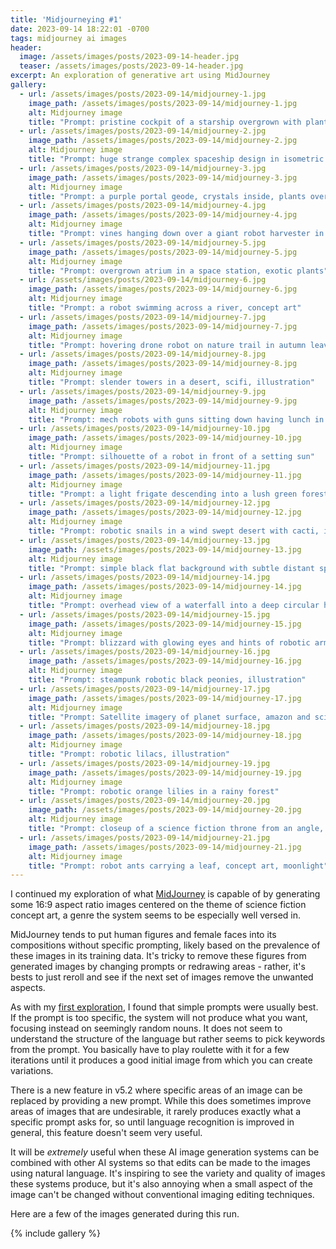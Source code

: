 ```yaml
---
title: 'Midjourneying #1'
date: 2023-09-14 18:22:01 -0700
tags: midjourney ai images
header:
  image: /assets/images/posts/2023-09-14-header.jpg
  teaser: /assets/images/posts/2023-09-14-header.jpg
excerpt: An exploration of generative art using MidJourney
gallery:
  - url: /assets/images/posts/2023-09-14/midjourney-1.jpg
    image_path: /assets/images/posts/2023-09-14/midjourney-1.jpg
    alt: Midjourney image
    title: "Prompt: pristine cockpit of a starship overgrown with plants and vines, illustration"
  - url: /assets/images/posts/2023-09-14/midjourney-2.jpg
    image_path: /assets/images/posts/2023-09-14/midjourney-2.jpg
    alt: Midjourney image
    title: "Prompt: huge strange complex spaceship design in isometric view, draftsman drawing"
  - url: /assets/images/posts/2023-09-14/midjourney-3.jpg
    image_path: /assets/images/posts/2023-09-14/midjourney-3.jpg
    alt: Midjourney image
    title: "Prompt: a purple portal geode, crystals inside, plants overgrowing outside"
  - url: /assets/images/posts/2023-09-14/midjourney-4.jpg
    image_path: /assets/images/posts/2023-09-14/midjourney-4.jpg
    alt: Midjourney image
    title: "Prompt: vines hanging down over a giant robot harvester in a forest"
  - url: /assets/images/posts/2023-09-14/midjourney-5.jpg
    image_path: /assets/images/posts/2023-09-14/midjourney-5.jpg
    alt: Midjourney image
    title: "Prompt: overgrown atrium in a space station, exotic plants"
  - url: /assets/images/posts/2023-09-14/midjourney-6.jpg
    image_path: /assets/images/posts/2023-09-14/midjourney-6.jpg
    alt: Midjourney image
    title: "Prompt: a robot swimming across a river, concept art"
  - url: /assets/images/posts/2023-09-14/midjourney-7.jpg
    image_path: /assets/images/posts/2023-09-14/midjourney-7.jpg
    alt: Midjourney image
    title: "Prompt: hovering drone robot on nature trail in autumn leaves, moody, dark, moonlight, concept art"
  - url: /assets/images/posts/2023-09-14/midjourney-8.jpg
    image_path: /assets/images/posts/2023-09-14/midjourney-8.jpg
    alt: Midjourney image
    title: "Prompt: slender towers in a desert, scifi, illustration"
  - url: /assets/images/posts/2023-09-14/midjourney-9.jpg
    image_path: /assets/images/posts/2023-09-14/midjourney-9.jpg
    alt: Midjourney image
    title: "Prompt: mech robots with guns sitting down having lunch in a crumbling city"
  - url: /assets/images/posts/2023-09-14/midjourney-10.jpg
    image_path: /assets/images/posts/2023-09-14/midjourney-10.jpg
    alt: Midjourney image
    title: "Prompt: silhouette of a robot in front of a setting sun"
  - url: /assets/images/posts/2023-09-14/midjourney-11.jpg
    image_path: /assets/images/posts/2023-09-14/midjourney-11.jpg
    alt: Midjourney image
    title: "Prompt: a light frigate descending into a lush green forest world, illustration"
  - url: /assets/images/posts/2023-09-14/midjourney-12.jpg
    image_path: /assets/images/posts/2023-09-14/midjourney-12.jpg
    alt: Midjourney image
    title: "Prompt: robotic snails in a wind swept desert with cacti, illustration"
  - url: /assets/images/posts/2023-09-14/midjourney-13.jpg
    image_path: /assets/images/posts/2023-09-14/midjourney-13.jpg
    alt: Midjourney image
    title: "Prompt: simple black flat background with subtle distant spiral galaxy, watercolor"
  - url: /assets/images/posts/2023-09-14/midjourney-14.jpg
    image_path: /assets/images/posts/2023-09-14/midjourney-14.jpg
    alt: Midjourney image
    title: "Prompt: overhead view of a waterfall into a deep circular hole in the earth, illustration"
  - url: /assets/images/posts/2023-09-14/midjourney-15.jpg
    image_path: /assets/images/posts/2023-09-14/midjourney-15.jpg
    alt: Midjourney image
    title: "Prompt: blizzard with glowing eyes and hints of robotic arms in the dark"
  - url: /assets/images/posts/2023-09-14/midjourney-16.jpg
    image_path: /assets/images/posts/2023-09-14/midjourney-16.jpg
    alt: Midjourney image
    title: "Prompt: steampunk robotic black peonies, illustration"
  - url: /assets/images/posts/2023-09-14/midjourney-17.jpg
    image_path: /assets/images/posts/2023-09-14/midjourney-17.jpg
    alt: Midjourney image
    title: "Prompt: Satellite imagery of planet surface, amazon and scifi cities"
  - url: /assets/images/posts/2023-09-14/midjourney-18.jpg
    image_path: /assets/images/posts/2023-09-14/midjourney-18.jpg
    alt: Midjourney image
    title: "Prompt: robotic lilacs, illustration"
  - url: /assets/images/posts/2023-09-14/midjourney-19.jpg
    image_path: /assets/images/posts/2023-09-14/midjourney-19.jpg
    alt: Midjourney image
    title: "Prompt: robotic orange lilies in a rainy forest"
  - url: /assets/images/posts/2023-09-14/midjourney-20.jpg
    image_path: /assets/images/posts/2023-09-14/midjourney-20.jpg
    alt: Midjourney image
    title: "Prompt: closeup of a science fiction throne from an angle, simple design"
  - url: /assets/images/posts/2023-09-14/midjourney-21.jpg
    image_path: /assets/images/posts/2023-09-14/midjourney-21.jpg
    alt: Midjourney image
    title: "Prompt: robot ants carrying a leaf, concept art, moonlight"
---
```


I continued my exploration of what [MidJourney](https://www.midjourney.com) is capable of by generating some 16:9 aspect ratio images centered on the theme of science fiction concept art, a genre the system seems to be especially well versed in.

MidJourney tends to put human figures and female faces into its compositions without specific prompting, likely based on the prevalence of these images in its training data. It's tricky to remove these figures from generated images by changing prompts or redrawing areas - rather, it's bests to just reroll and see if the next set of images remove the unwanted aspects.

As with my [first exploration](/2023-08-18-midjourneying-0), I found that simple prompts were usually best. If the prompt is too specific, the system will not produce what you want, focusing instead on seemingly random nouns. It does not seem to understand the structure of the language but rather seems to pick keywords from the prompt. You basically have to play roulette with it for a few iterations until it produces a good initial image from which you can create variations.

There is a new feature in v5.2 where specific areas of an image can be replaced by providing a new prompt. While this does sometimes improve areas of images that are undesirable, it rarely produces exactly what a specific prompt asks for, so until language recognition is improved in general, this feature doesn't seem very useful.

It will be _extremely_ useful when these AI image generation systems can be combined with other AI systems so that edits can be made to the images using natural language. It's inspiring to see the variety and quality of images these systems produce, but it's also annoying when a small aspect of the image can't be changed without conventional imaging editing techniques.

Here are a few of the images generated during this run.

{% include gallery %}

